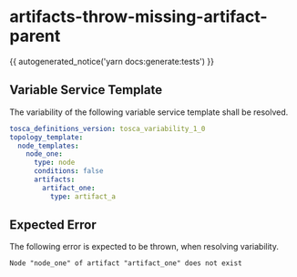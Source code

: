# artifacts-throw-missing-artifact-parent

{{ autogenerated_notice('yarn docs:generate:tests') }}


## Variable Service Template

The variability of the following variable service template shall be resolved.

```yaml linenums="1"
tosca_definitions_version: tosca_variability_1_0
topology_template:
  node_templates:
    node_one:
      type: node
      conditions: false
      artifacts:
        artifact_one:
          type: artifact_a
```





## Expected Error

The following error is expected to be thrown, when resolving variability.

```text linenums="1"
Node "node_one" of artifact "artifact_one" does not exist
```

